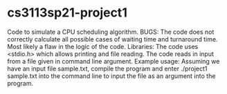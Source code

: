# cs3113sp21-project1
Code to simulate a CPU scheduling algorithm.
BUGS: The code does not correctly calculate all possible cases of waiting time and turnaround time. Most likely a flaw in the logic of the code.
Libraries: The code uses <stdio.h> which allows printing and file reading.
The code reads in input from a file given in command line argument.
Example usage:
Assuming we have an input file sample.txt, compile the program and enter ./project1 sample.txt into the command line to input the file as an argument into the program.
